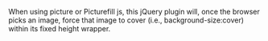 When using picture or Picturefill js, this jQuery plugin will, once the browser picks an image, force that image to cover (i.e., background-size:cover) within its fixed height wrapper.
